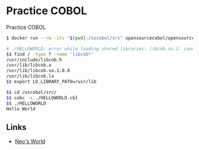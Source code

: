 # Practice COBOL

Practice COBOL

```bash
$ docker run --rm -itv "$(pwd):/oscobol/src" opensourcecobol/opensource-cobol

# ./HELLOWORLD: error while loading shared libraries: libcob.so.1: cannot open shared object file: No such file or directory
$$ find / -type f -name 'libcob*'
/usr/include/libcob.h
/usr/lib/libcob.a
/usr/lib/libcob.so.1.0.0
/usr/lib/libcob.la
$$ export LD_LIBRARY_PATH=/usr/lib

$$ cd /oscobol/src/
$$ cobc -x ./HELLOWORLD.cbl
$$ ./HELLOWORLD
Hello World
```


## Links

- [Neo's World](https://neos21.net/)
